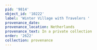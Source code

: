 ```yaml
---
pid: '9814'
object_id: '10222'
label: 'Winter Village with Travelers '
provenance_date:
provenance_location: Netherlands
provenance_text: In a private collection
order: '2622'
collection: provenance
---
```

